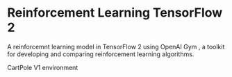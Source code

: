 # Reinforcement Learning TensorFlow 2

A reinforcemnt learning model in TensorFlow 2 using OpenAI Gym , a toolkit for developing and comparing reinforcement learning algorithms.

CartPole V1 environment

